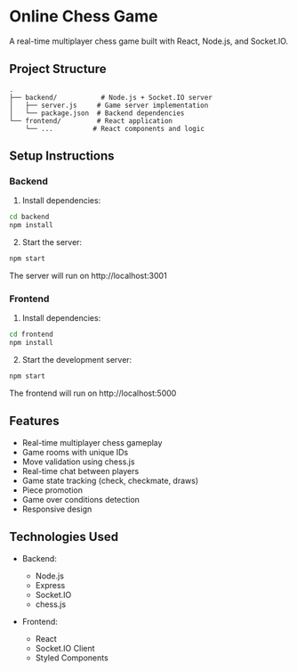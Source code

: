 # Online Chess Game

A real-time multiplayer chess game built with React, Node.js, and Socket.IO.

## Project Structure

```
.
├── backend/           # Node.js + Socket.IO server
│   ├── server.js     # Game server implementation
│   └── package.json  # Backend dependencies
└── frontend/         # React application
    └── ...          # React components and logic
```

## Setup Instructions

### Backend

1. Install dependencies:
```bash
cd backend
npm install
```

2. Start the server:
```bash
npm start
```
The server will run on http://localhost:3001

### Frontend

1. Install dependencies:
```bash
cd frontend
npm install
```

2. Start the development server:
```bash
npm start
```
The frontend will run on http://localhost:5000

## Features

- Real-time multiplayer chess gameplay
- Game rooms with unique IDs
- Move validation using chess.js
- Real-time chat between players
- Game state tracking (check, checkmate, draws)
- Piece promotion
- Game over conditions detection
- Responsive design

## Technologies Used

- Backend:
  - Node.js
  - Express
  - Socket.IO
  - chess.js

- Frontend:
  - React
  - Socket.IO Client
  - Styled Components
